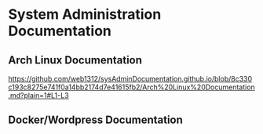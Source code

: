 # System Administration Documentation
## Arch Linux Documentation
https://github.com/web1312/sysAdminDocumentation.github.io/blob/8c330c193c8275e741f0a14bb2174d7e41615fb2/Arch%20Linux%20Documentation.md?plain=1#L1-L3

## Docker/Wordpress Documentation
